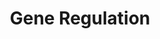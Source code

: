 ---
title: Gene Regulation
summary: How is composition and assembly of chromatin remodeling complexes regulated? Chromatin remodelers are large multi-subunit complexes that can be assembled in a variety of ways. We use genome-wide approaches to understand how these complexes find their targets in the genome, what they do when the get there, and how remodeling complex assembly is regulated. We are currently focusing on the role of post-translational modifications on non-histone proteins and RNA interactions as key mediators of complex assembly and function. 
tags: 
date: 
weight: 10

---